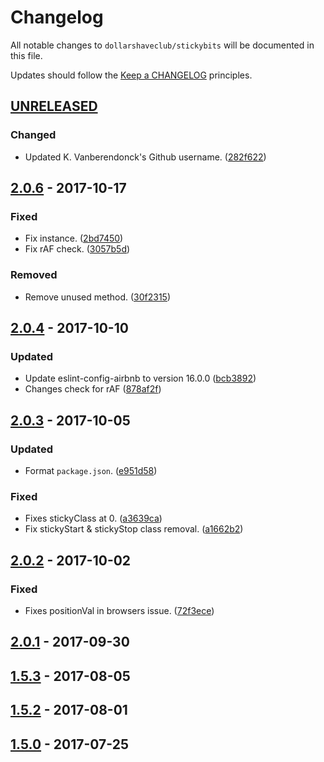# Changelog

All notable changes to `dollarshaveclub/stickybits` will be documented in this file.

Updates should follow the [Keep a CHANGELOG](http://keepachangelog.com/) principles.

## [UNRELEASED]

### Changed
- Updated K. Vanberendonck's Github username. ([282f622](https://github.com/dollarshaveclub/stickybits/commit/282f62265628a1b47f4a51cc5cdd13f6b3981422))

## [2.0.6] - 2017-10-17

### Fixed
- Fix instance. ([2bd7450](https://github.com/dollarshaveclub/stickybits/commit/2bd745048f3bf7f7caa8ed8ca487067dba0b7bae))
- Fix rAF check. ([3057b5d](https://github.com/dollarshaveclub/stickybits/commit/3057b5db8e2d1be8fe9c6306bb7638a3dcdf8cdf))

### Removed
- Remove unused method. ([30f2315](https://github.com/dollarshaveclub/stickybits/commit/30f2315187438cf2689f7ae9e6792b591322ac74))

## [2.0.4] - 2017-10-10

### Updated
- Update eslint-config-airbnb to version 16.0.0 ([bcb3892](https://github.com/dollarshaveclub/stickybits/commit/bcb389234ae73472dcd27398e93a1e785abb672b))
- Changes check for rAF ([878af2f](https://github.com/dollarshaveclub/stickybits/commit/878af2fd851c2fbbdea2707261c3a2d53f5bec6b))

## [2.0.3] - 2017-10-05

### Updated
- Format `package.json`. ([e951d58](https://github.com/dollarshaveclub/stickybits/commit/e951d58cc98aada756cbd0b65fc61539ebb090e8))

### Fixed
- Fixes stickyClass at 0. ([a3639ca](https://github.com/dollarshaveclub/stickybits/commit/a3639ca2fd0eb155d982dbad0ddfa063e4f2f87a))
- Fix stickyStart & stickyStop class removal. ([a1662b2](https://github.com/dollarshaveclub/stickybits/commit/a1662b2896845a3a58d0ba8b4fd6147fe15cbeb6))

## [2.0.2] - 2017-10-02

### Fixed
- Fixes positionVal in browsers issue. ([72f3ece](https://github.com/dollarshaveclub/stickybits/commit/72f3ece89320263b65bd1bf769a23d74ab03586c))

## [2.0.1] - 2017-09-30

## [1.5.3] - 2017-08-05

## [1.5.2] - 2017-08-01

## [1.5.0] - 2017-07-25

[unreleased]: https://github.com/dollarshaveclub/stickybits/compare/2.0.6...HEAD
[2.0.6]: https://github.com/dollarshaveclub/stickybits/compare/2.0.4...2.0.6
[2.0.4]: https://github.com/dollarshaveclub/stickybits/compare/2.0.3...2.0.4
[2.0.3]: https://github.com/dollarshaveclub/stickybits/compare/2.0.2...2.0.3
[2.0.2]: https://github.com/dollarshaveclub/stickybits/compare/2.0.1...2.0.2
[2.0.1]: https://github.com/dollarshaveclub/stickybits/compare/1.5.3...2.0.1
[1.5.3]: https://github.com/dollarshaveclub/stickybits/compare/1.5.2...1.5.3
[1.5.2]: https://github.com/dollarshaveclub/stickybits/compare/1.5.0...1.5.2
[1.5.0]: https://github.com/dollarshaveclub/stickybits/compare/1.4.4...1.5.0
